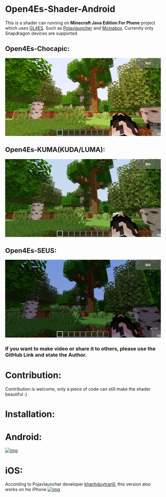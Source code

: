 # Open4Es-Shader-Android
This is a shader can running on **Minecraft Java Edition For Phone** project which uses [GL4ES](https://github.com/ptitSeb/gl4es). Such as [Pojavlauncher](https://github.com/PojavLauncherTeam) and [Mcinabox](https://github.com/AOF-Dev/MCinaBox). Currently only Snapdragon devices are supported.
## Open4Es-Chocapic:
![avatar](image/Chocapic.jpg)  
## Open4Es-KUMA(KUDA/LUMA):
![avatar](image/KUMA.jpg)  
## Open4Es-SEUS:
![avatar](image/SEUS.jpg)  
### If you want to make video or share it to others, please use the GitHub Link and state the Author.
# Contribution:
Contribution is welcome, only a piece of code can still make the shader beautiful :)

# Installation:

# Android:
[![img](https://img.youtube.com/vi/-pnIYVeyAqE/0.jpg)](https://www.youtube.com/watch?v=-pnIYVeyAqE)


# iOS:
According to Pojavlauncher developer [khanhduytran0](https://github.com/khanhduytran0), this version also works on his iPhone
[![img](https://img.youtube.com/vi/JbZPIcBQooE/0.jpg)](https://www.youtube.com/watch?v=JbZPIcBQooE)



